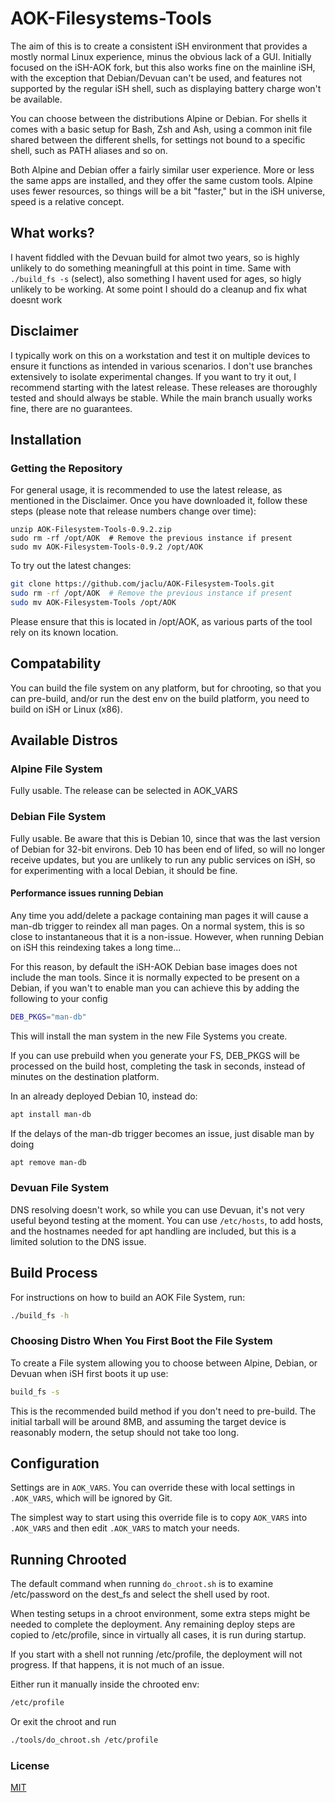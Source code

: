 # AOK-Filesystems-Tools

The aim of this is to create a consistent iSH environment that provides
a mostly normal Linux experience, minus the obvious lack of a GUI.
Initially focused on the iSH-AOK fork, but this also works fine on the
mainline iSH, with the exception that Debian/Devuan can't be used, and
features not supported by the regular iSH shell, such as displaying battery
charge won't be available.

You can choose between the distributions Alpine or Debian. For shells it
comes with a basic setup for Bash, Zsh and Ash, using a common init file
shared between the different shells, for settings not bound to a specific
shell, such as PATH aliases and so on.

Both Alpine and Debian offer a fairly similar user experience. More or less
the same apps are installed, and they offer the same custom tools. Alpine
uses fewer resources, so things will be a bit "faster," but in the iSH
universe, speed is a relative concept.

## What works?

I havent fiddled with the Devuan build for almot two years, so is highly unlikely to do something meaningfull at this point in time. Same with `./build_fs -s` (select), also something I havent used for ages, so higly unlikely to be working. At some point I should do a cleanup and fix what doesnt work

## Disclaimer

I typically work on this on a workstation and test it on multiple devices
to ensure it functions as intended in various scenarios. I don't use branches
extensively to isolate experimental changes. If you want to try it out, I
recommend starting with the latest release. These releases are thoroughly
tested and should always be stable. While the main branch usually works fine,
there are no guarantees.

## Installation

### Getting the Repository

For general usage, it is recommended to use the latest release, as mentioned
in the Disclaimer. Once you have downloaded it, follow these steps (please note
that release numbers change over time):

```bssh
unzip AOK-Filesystem-Tools-0.9.2.zip
sudo rm -rf /opt/AOK  # Remove the previous instance if present
sudo mv AOK-Filesystem-Tools-0.9.2 /opt/AOK
```

To try out the latest changes:

```bash
git clone https://github.com/jaclu/AOK-Filesystem-Tools.git
sudo rm -rf /opt/AOK  # Remove the previous instance if present
sudo mv AOK-Filesystem-Tools /opt/AOK
```

Please ensure that this is located in /opt/AOK, as various parts of the tool
rely on its known location.

## Compatability

You can build the file system on any platform, but for chrooting, so that you
can pre-build, and/or run the dest env on the build platform, you need to
build on iSH or Linux (x86).

## Available Distros

### Alpine File System

Fully usable. The release can be selected in AOK_VARS

### Debian File System

Fully usable. Be aware that this is Debian 10, since that was the last
version of Debian for 32-bit environs. Deb 10 has been end of lifed, so
will no longer receive updates, but you are unlikely to run any public
services on iSH, so for experimenting with a local Debian, it should be fine.

#### Performance issues running Debian

Any time you add/delete a package containing man pages it will cause a
man-db trigger to reindex all man pages. On a normal system, this is
so close to instantaneous that it is a non-issue. However, when running
Debian on iSH this reindexing takes a long time...

For this reason, by default the iSH-AOK Debian base images does not
include the man tools.
Since it is normally expected to be present on a Debian, if you wan't
to enable man you can achieve this by adding the following to your config

```bash
DEB_PKGS="man-db"
```

This will install the man system in the new File Systems you create.

If you can use prebuild when you generate your FS, DEB_PKGS will be processed
on the build host, completing the task in seconds, instead of minutes on
the destination platform.

In an already deployed Debian 10, instead do:

```bash
apt install man-db
```

If the delays of the man-db trigger becomes an issue, just disable man by doing

```bash
apt remove man-db
```

### Devuan File System

DNS resolving doesn't work, so while you can use Devuan, it's not very
useful beyond testing at the moment. You can use `/etc/hosts`, to add
hosts, and the hostnames needed for apt handling are included, but this
is a limited solution to the DNS issue.

## Build Process

For instructions on how to build an AOK File System, run:

```bash
./build_fs -h
```

### Choosing Distro When You First Boot the File System

To create a File system allowing you to choose between Alpine, Debian,
or Devuan when iSH first boots it up use:

```bash
build_fs -s
```

This is the recommended build method if you don't need to pre-build.
The initial tarball will be around 8MB, and assuming the target device is
reasonably modern, the setup should not take too long.

## Configuration

Settings are in `AOK_VARS`. You can override these with local settings in
`.AOK_VARS`, which will be ignored by Git.

The simplest way to start using this override file is to copy `AOK_VARS`
into `.AOK_VARS` and then edit `.AOK_VARS` to match your needs.

## Running Chrooted

The default command when running `do_chroot.sh` is to examine /etc/password
on the dest_fs and select the shell used by root.

When testing setups in a chroot environment, some extra steps might be
needed to complete the deployment. Any remaining deploy steps are copied
to /etc/profile, since in virtually all cases, it is run during startup.

If you start with a shell not running /etc/profile, the deployment will
not progress. If that happens, it is not much of an issue.

Either run it manually inside the chrooted env:

```bash
/etc/profile
```

Or exit the chroot and run

```bash
./tools/do_chroot.sh /etc/profile
```

### License

[MIT](LICENSE)
